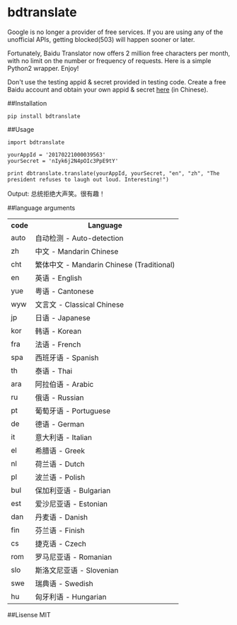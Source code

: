# bdtranslate

Google is no longer a provider of free services. If you are using any of the unofficial APIs, getting blocked(503) will happen sooner or later.

Fortunately, Baidu Translator now offers 2 million free characters per month, with no limit on the number or frequency of requests.  Here is a simple Python2 wrapper.
Enjoy!

Don't use the testing appid & secret provided in testing code.
Create a free Baidu account and obtain your own appid & secret [here](http://api.fanyi.baidu.com/api/trans/product/index) (in Chinese).


##Installation

	pip install bdtranslate

##Usage

```
import bdtranslate

yourAppId = '20170221000039563'
yourSecret = 'nIyk6j2N4pOIc3PpE9tY'

print dbtranslate.translate(yourAppId, yourSecret, "en", "zh", "The president refuses to laugh out loud. Interesting!")

```
Output: 
总统拒绝大声笑。很有趣！


##language arguments
<div>
<table class="info-table">
<tbody><tr>
<th>code</th>
<th>Language</th>
</tr>
<tr>
<td>auto</td>
<td>自动检测 - Auto-detection</td>
</tr>
<tr>
<td>zh</td>
<td>中文 - Mandarin Chinese</td>
</tr>
<tr>
<td>cht</td>
<td>繁体中文 - Mandarin Chinese (Traditional)</td>
</tr>
<tr>
<td>en</td>
<td>英语 - English</td>
</tr>
<tr>
<td>yue</td>
<td>粤语 - Cantonese</td>
</tr>
<tr>
<td>wyw</td>
<td>文言文 - Classical Chinese</td>
</tr>
<tr>
<td>jp</td>
<td>日语 - Japanese</td>
</tr>
<tr>
<td>kor</td>
<td>韩语 - Korean</td>
</tr>
<tr>
<td>fra</td>
<td>法语 - French</td>
</tr>
<tr>
<td>spa</td>
<td>西班牙语 -  Spanish</td>
</tr>
<tr>
<td>th</td>
<td>泰语 - Thai</td>
</tr>
<tr>
<td>ara</td>
<td>阿拉伯语 - Arabic</td>
</tr>
<tr>
<td>ru</td>
<td>俄语 - Russian</td>
</tr>
<tr>
<td>pt</td>
<td>葡萄牙语 - Portuguese</td>
</tr>
<tr>
<td>de</td>
<td>德语 - German</td>
</tr>
<tr>
<td>it</td>
<td>意大利语 - Italian</td>
</tr>
<tr>
<td>el</td>
<td>希腊语 - Greek</td>
</tr>
<tr>
<td>nl</td>
<td>荷兰语 - Dutch</td>
</tr>
<tr>
<td>pl</td>
<td>波兰语 - Polish</td>
</tr>
<tr>
<td>bul</td>
<td>保加利亚语 - Bulgarian</td>
</tr>
<tr>
<td>est</td>
<td>爱沙尼亚语 - Estonian</td>
</tr>
<tr>
<td>dan</td>
<td>丹麦语 - Danish</td>
</tr>
<tr>
<td>fin</td>
<td>芬兰语 - Finish</td>
</tr>
<tr>
<td>cs</td>
<td>捷克语 - Czech</td>
</tr>
<tr>
<td>rom</td>
<td>罗马尼亚语 - Romanian</td>
</tr>
<tr>
<td>slo</td>
<td>斯洛文尼亚语 - Slovenian</td>
</tr>
<tr>
<td>swe</td>
<td>瑞典语 - Swedish</td>
</tr>
<tr>
<td>hu</td>
<td>匈牙利语 -  Hungarian</td>
</tr>
</tbody></table>
</div>


##Lisense
MIT

